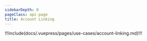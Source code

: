 ```yaml
---
sidebarDepth: 0
pageClass: api-page
title: Account Linking
---
```


!!!include(docs/.vuepress/pages/use-cases/account-linking.md)!!!

